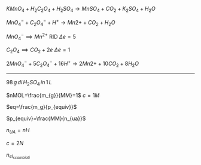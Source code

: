 $KMnO_{4}+H_2C_2O_4+H_2SO_4 \rightarrow MnSO_4+CO_2+K_2SO_4+H_2O$

$MnO_4^{-}+C_2O_4^{-}+H^{+} \rightarrow Mn{2+}+CO_2+H_2O$

$MnO_{4}^{-} \implies Mn^{2+}$  RID $\Delta e=5$

$C_2O_4 \implies CO_2 +2e$ $\Delta e =1$


$2MnO_4^{-}+5C_2O_4^{-}+16H^{+} \rightarrow 2Mn{2+}+10CO_2+8H_2O$



----


$98\,g\,di\,H_2SO_4\,in\,1\,L$

$nMOL=\frac{m_{g}}{MM}=1$
$c=1M$

$eq=\frac{m_g}{p_{equiv}}$

$p_{equiv}=\frac{MM}{n_{ua}}$

$n_{UA}=nH$


$c= 2N$


$n_{el_{scambiati}}$
<!--stackedit_data:
eyJoaXN0b3J5IjpbLTE3ODA3NDk0NzUsLTE3MTg3MTY0MTBdfQ
==
-->